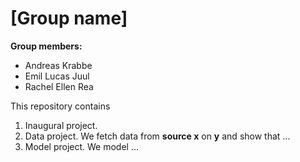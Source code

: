 # \[Group name\]

**Group members:**
- Andreas Krabbe
- Emil Lucas Juul
- Rachel Ellen Rea

This repository contains  
1. Inaugural project. 
2. Data project. We fetch data from **source x** on **y** and show that ...
3. Model project. We model ...
